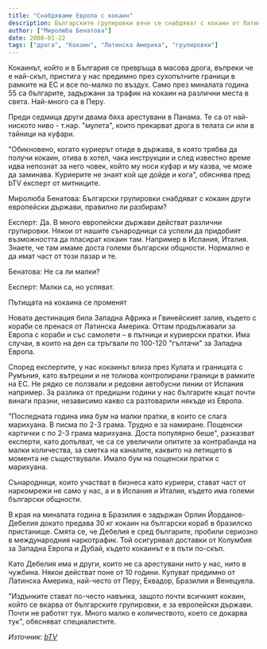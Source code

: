 ```yaml
---
title: "Снабдяваме Европа с кокаин"
description: Българските групировки вече се снабдяват с кокаин от Латинска Америка без посредници в Европа. Без да са основни играчи, те успяват да организират трафика и транспорта на част от кокаина за Западна Европа, научи bTV от експерти в борбата с наркотрафика.
author: ["Миролюба Бенатова"]
date: 2008-01-22
tags: ["дрога", "Кокаин", "Латинска Америка", "групировки"]
---
```


Кокаинът, който и в България се превръща в масова дрога, въпреки че е най-скъп, пристига у нас предимно през сухопътните граници в рамките на ЕС и все по-малко по въздух. Само през миналата година 55 са българите, задържани за трафик на кокаин на различни места в света. Най-много са в Перу.

Преди седмица други двама бяха арестувани в Панама. Те са от най-ниското ниво - т.нар. "мулета", които прекарват дрога в телата си или в тайници на куфари.

"Обикновено, когато куриерът отиде в държава, в която трябва да получи кокаин, отива в хотел, чака инструкции и след известно време идва непознат за него човек, който му носи куфар и му казва, че може да заминава. Куриерите не знаят кой ще дойде и кога", обяснява пред bTV експерт от митниците.

Миролюба Бенатова: Български групировки снабдяват с кокаин други европейски държави, правилно ли разбирам?

Експерт:  Да. В много европейски държави действат различни групировки. Някои от нашите сънародници са успели да придобият възможността да пласират кокаин там. Например в Испания, Италия. Знаете, че там имаме доста големи български общности. Нормално е да имат част от този пазар и те.

Бенатова: Не са ли малки?

Експерт: Малки са, но успяват.

Пътищата на кокаина се променят

Новата дестинация била Западна Африка и Гвинейският залив, където с кораби се пренася от Латинска Америка. Оттам продължавали за Европа с кораби и със самолети – в пътници и куриерски пратки. Има случаи, в които на ден са тръгвали по 100-120 "гълтачи" за Западна Европа.

Според експертите, у нас кокаинът влиза през Кулата и границата с Румъния, като вътрешни и не толкова контролирани граници в рамките на ЕС. Не рядко се ползвали и редовни автобусни линии от Испания например. За разлика от предишни години у нас българите кацат почти винаги празни, независимо какво са разтоварили някъде из Европа.

"Последната година има бум на малки пратки, в които се слага марихуана. В писма по 2-3 грама. Трудно е за намиране. Пощенски картички с по 2-3 грама марихуана. Доста популярно беше", разказват експерти, като допълват, че са се увеличили опитите за контрабанда на малки количества, за сметка на каналите, каквито на летището в момента не съществували. Имало бум на пощенски пратки с марихуана.

Сънародници, които участват в бизнеса като куриери, стават част от наркомрежи не само у нас, а и в Испания и Италия, където има големи български общности.

В края на миналата година в Бразилия е задържан Орлин Йорданов-Дебелия докато предава 30 кг кокаин на български кораб в бразилско пристанище. Смята се, че Дебелия е сред българите, пробили сериозно в международния наркотрафик. Той осигурявал доставки от Колумбия за Западна Европа и Дубай, където кокаинът е в пъти по-скъп.

Като Дебелия има и други, които не са арестувани нито у нас, нито в чужбина. Някои действат поне от 10 години. Купуват предимно от Латинска Америка, най-често от Перу, Еквадор, Бразилия и Венецуела.

"Издънките стават по-често навънка, защото почти всичкият кокаин, който се вкарва от българските групировки, е за европейски държави. Почти не работят тук. Много малко е количеството, което се докарва тук", обясняват специалистите.

*Източник: [bTV](https://btvnovinite.bg/62913-Snabdyavame_Evropa_s_kokain.html)*
